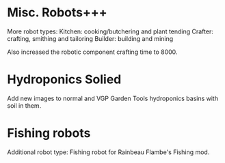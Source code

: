 # Misc. Robots+++
More robot types:
Kitchen: cooking/butchering and plant tending
Crafter: crafting, smithing and tailoring
Builder: building and mining

Also increased the robotic component crafting time to 8000.

# Hydroponics Solied
Add new images to normal and VGP Garden Tools hydroponics basins with soil in them.

# Fishing robots
Additional robot type:
Fishing robot for Rainbeau Flambe's Fishing mod.
